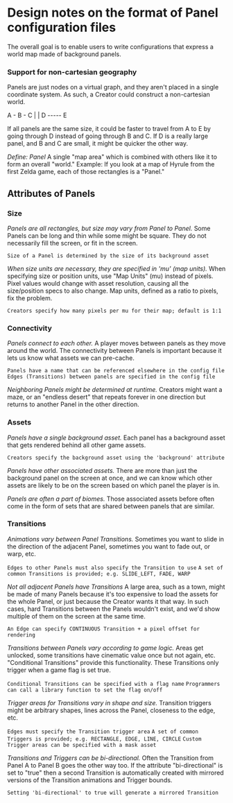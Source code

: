 # Design notes on the format of Panel configuration files
The overall goal is to enable users to write configurations that express a world
map made of background panels.

### Support for non-cartesian geography
Panels are just nodes on a virtual graph, and they aren't placed in a single
coordinate system.  As such, a Creator could construct a non-cartesian world.

A - B - C
|       |
D ----- E

If all panels are the same size, it could be faster to travel from A to E by
going through D instead of going through B and C.  If D is a really large panel,
and B and C are small, it might be quicker the other way.

*Define: Panel*  A single "map area" which is combined with others like it to
form an overall "world."  Example: If you look at a map of Hyrule from the first
Zelda game, each of those rectangles is a "Panel."

## Attributes of Panels

### Size
*Panels are all rectangles, but size may vary from Panel to Panel.*  Some Panels
can be long and thin while some might be square.  They do not necessarily fill
the screen, or fit in the screen.

`Size of a Panel is determined by the size of its background asset`

*When size units are necessary, they are specified in 'mu' (map units).*
When specifying size or position units, use "Map Units" (mu) instead of pixels.
Pixel values would change with asset resolution, causing all the size/position
specs to also change.  Map units, defined as a ratio to pixels, fix the problem.

`Creators specify how many pixels per mu for their map; default is 1:1`

### Connectivity
*Panels connect to each other.*  A player moves between panels as they move
around the world.  The connectivity between Panels is important because it lets
us know what assets we can pre-cache.

`Panels have a name that can be referenced elsewhere in the config file`
`Edges (Transitions) between panels are specified in the config file`

*Neighboring Panels might be determined at runtime.*  Creators might want a
maze, or an "endless desert" that repeats forever in one direction but returns
to another Panel in the other direction.

### Assets
*Panels have a single background asset.*  Each panel has a background asset
that gets rendered behind all other game assets.

`Creators specify the background asset using the 'background' attribute`

*Panels have other associated assets.*  There are more than just the background
panel on the screen at once, and we can know which other assets are likely to be
on the screen based on which panel the player is in.

*Panels are often a part of biomes.*  Those associated assets before often come
in the form of sets that are shared between panels that are similar.

### Transitions
*Animations vary between Panel Transitions.*  Sometimes you want to slide in the
direction of the adjacent Panel, sometimes you want to fade out, or warp, etc.

`Edges to other Panels must also specify the Transition to use`
`A set of common Transitions is provided; e.g. SLIDE_LEFT, FADE, WARP`

*Not all adjacent Panels have Transitions*  A large area, such as a town, might
be made of many Panels because it's too expensive to load the assets for the
whole Panel, or just because the Creator wants it that way.  In such cases, hard
Transitions between the Panels wouldn't exist, and we'd show multiple of them
on the screen at the same time.

`An Edge can specify CONTINUOUS Transition + a pixel offset for rendering`

*Transitions between Panels vary according to game logic.*  Areas get unlocked,
some transitions have cinematic value once but not again, etc.  "Conditional
Transitions" provide this functionality.  These Transitions only trigger when
a game flag is set true.

`Conditional Transitions can be specified with a flag name`
`Programmers can call a library function to set the flag on/off`

*Trigger areas for Transitions vary in shape and size.*  Transition triggers
might be arbitrary shapes, lines across the Panel, closeness to the edge, etc.

`Edges must specify the Transition trigger area`
`A set of common Triggers is provided; e.g. RECTANGLE, EDGE, LINE, CIRCLE`
`Custom Trigger areas can be specified with a mask asset`

*Transitions and Triggers can be bi-directional.*  Often the Transition from
Panel A to Panel B goes the other way too.  If the attribute "bi-directional"
is set to "true" then a second Transition is automatically created with mirrored
versions of the Transition animations and Trigger bounds.

`Setting 'bi-directional' to true will generate a mirrored Transition`
